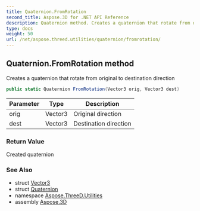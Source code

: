 ```yaml
---
title: Quaternion.FromRotation
second_title: Aspose.3D for .NET API Reference
description: Quaternion method. Creates a quaternion that rotate from original to destination direction
type: docs
weight: 50
url: /net/aspose.threed.utilities/quaternion/fromrotation/
---
```

## Quaternion.FromRotation method

Creates a quaternion that rotate from original to destination direction

```csharp
public static Quaternion FromRotation(Vector3 orig, Vector3 dest)
```

| Parameter | Type | Description |
| --- | --- | --- |
| orig | Vector3 | Original direction |
| dest | Vector3 | Destination direction |

### Return Value

Created quaternion

### See Also

* struct [Vector3](../../vector3/)
* struct [Quaternion](../)
* namespace [Aspose.ThreeD.Utilities](../../quaternion/)
* assembly [Aspose.3D](../../../)


